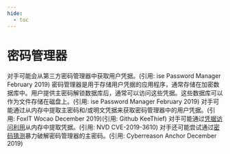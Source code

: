```yaml
---
hide:
  - toc
---
```


# 密码管理器

对手可能会从第三方密码管理器中获取用户凭据。(引用: ise Password Manager February 2019) 密码管理器是用于存储用户凭据的应用程序，通常存储在加密数据库中。用户提供主密码解锁数据库后，通常可以访问这些凭据。这些数据库可以作为文件存储在磁盘上。(引用: ise Password Manager February 2019)  对手可能通过从内存中提取主密码和/或明文凭据来获取密码管理器中的用户凭据。(引用: FoxIT Wocao December 2019)(引用: Github KeeThief) 对手可能通过[凭据访问利用](https://attack.mitre.org/techniques/T1212)从内存中提取凭据。(引用: NVD CVE-2019-3610)  对手还可能尝试通过[密码猜测](https://attack.mitre.org/techniques/T1110/001)暴力破解密码管理器的主密码。(引用: Cyberreason Anchor December 2019)
